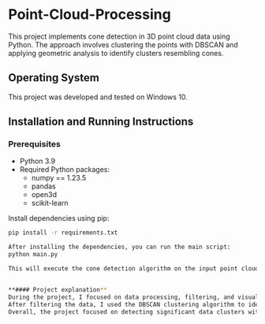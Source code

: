# Point-Cloud-Processing

This project implements cone detection in 3D point cloud data using Python. The approach involves clustering the points with DBSCAN and applying geometric analysis to identify clusters resembling cones.

## Operating System
This project was developed and tested on Windows 10.

## Installation and Running Instructions

### Prerequisites
- Python 3.9
- Required Python packages:
  - numpy == 1.23.5
  - pandas
  - open3d
  - scikit-learn

Install dependencies using pip:
```bash
pip install -r requirements.txt

After installing the dependencies, you can run the main script:
python main.py

This will execute the cone detection algorithm on the input point cloud data- input.csv


**#### Project explanation**
During the project, I focused on data processing, filtering, and visualization. Initially, I created test files to analyze the data and identify appropriate values for filtering. The main goal was to process data from a CSV file and remove irrelevant points based on specific criteria.
After filtering the data, I used the DBSCAN clustering algorithm to identify groups of similar data points. Open3D was employed for 3D visualization to explore the shape and arrangement of the data.
Overall, the project focused on detecting significant data clusters within a 3D point cloud and visualizing the results of the data analysis.

